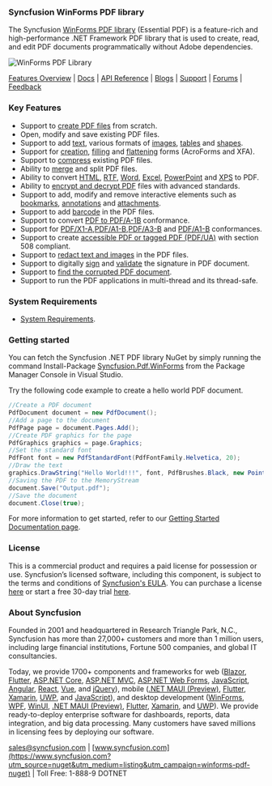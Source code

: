 ### Syncfusion WinForms PDF library
The Syncfusion [WinForms PDF library](https://www.syncfusion.com/pdf-framework/net?utm_source=nuget&utm_medium=listing&utm_campaign=winforms-pdf-nuget) (Essential PDF) is a feature-rich and high-performance .NET Framework PDF library that is used to create, read, and edit PDF documents programmatically without Adobe dependencies.

![WinForms PDF Library](https://cdn.syncfusion.com/nuget-readme/fileformats/net-pdf-library.png)

[Features Overview](https://www.syncfusion.com/pdf-framework/net?utm_source=nuget&utm_medium=listing&utm_campaign=winforms-pdf-nuget) | [Docs](https://help.syncfusion.com/file-formats/pdf/overview?utm_source=nuget&utm_medium=listing&utm_campaign=winforms-pdf-nuget) | [API Reference](https://help.syncfusion.com/cr/file-formats/Syncfusion.Pdf.html?utm_source=nuget&utm_medium=listing&utm_campaign=winforms-pdf-nuget) | [Blogs](https://www.syncfusion.com/blogs/?s=pdf?utm_source=nuget&utm_medium=listing&utm_campaign=winforms-pdf-nuget) | [Support](https://support.syncfusion.com/create?utm_source=nuget&utm_medium=listing&utm_campaign=winforms-pdf-nuget) | [Forums](https://www.syncfusion.com/forums/windowsforms?utm_source=nuget&utm_medium=listing&utm_campaign=winforms-pdf-nuget) | [Feedback](https://www.syncfusion.com/feedback/winforms?utm_source=nuget&utm_medium=listing&utm_campaign=winforms-pdf-nuget)

### Key Features

* Support to [create PDF files](https://help.syncfusion.com/file-formats/pdf/create-pdf-file-in-windows-forms?utm_source=nuget&utm_medium=listing&utm_campaign=winforms-pdf-nuget) from scratch.
* Open, modify and save existing PDF files.
* Support to add [text](https://help.syncfusion.com/file-formats/pdf/working-with-text?utm_source=nuget&utm_medium=listing&utm_campaign=winforms-pdf-nuget), various formats of [images](https://help.syncfusion.com/file-formats/pdf/working-with-images?utm_source=nuget&utm_medium=listing&utm_campaign=winforms-pdf-nuget), [tables](https://help.syncfusion.com/file-formats/pdf/working-with-tables?utm_source=nuget&utm_medium=listing&utm_campaign=winforms-pdf-nuget) and [shapes](https://help.syncfusion.com/file-formats/pdf/working-with-shapes?utm_source=nuget&utm_medium=listing&utm_campaign=winforms-pdf-nuget).
* Support for [creation](https://help.syncfusion.com/file-formats/pdf/working-with-forms#creating-a-new-pdf-form?utm_source=nuget&utm_medium=listing&utm_campaign=winforms-pdf-nuget), [filling](https://help.syncfusion.com/file-formats/pdf/working-with-forms#filling-form-fields-in-an-existing-pdf-document?utm_source=nuget&utm_medium=listing&utm_campaign=winforms-pdf-nuget) and [flattening](https://help.syncfusion.com/file-formats/pdf/working-with-forms#removing-editing-capability-of-form-fields?utm_source=nuget&utm_medium=listing&utm_campaign=winforms-pdf-nuget) forms (AcroForms and XFA).
* Support to [compress](https://help.syncfusion.com/file-formats/pdf/working-with-compression?utm_source=nuget&utm_medium=listing&utm_campaign=winforms-pdf-nuget) existing PDF files.
* Ability to [merge](https://help.syncfusion.com/file-formats/pdf/merge-documents?utm_source=nuget&utm_medium=listing&utm_campaign=winforms-pdf-nuget) and split PDF files.
* Ability to convert [HTML](https://help.syncfusion.com/file-formats/pdf/working-with-document-conversions#mhtml-to-pdf?utm_source=nuget&utm_medium=listing&utm_campaign=winforms-pdf-nuget), [RTF](https://help.syncfusion.com/file-formats/pdf/working-with-document-conversions#converting-rtf-documents-to-pdf?utm_source=nuget&utm_medium=listing&utm_campaign=winforms-pdf-nuget), [Word](https://help.syncfusion.com/file-formats/pdf/working-with-document-conversions#converting-word-documents-to-pdf?utm_source=nuget&utm_medium=listing&utm_campaign=winforms-pdf-nuget), [Excel](https://help.syncfusion.com/file-formats/pdf/working-with-document-conversions#converting-excel-documents-to-pdf?utm_source=nuget&utm_medium=listing&utm_campaign=winforms-pdf-nuget), [PowerPoint](https://help.syncfusion.com/file-formats/presentation/presentation-to-pdf?utm_source=nuget&utm_medium=listing&utm_campaign=winforms-pdf-nuget) and [XPS](https://help.syncfusion.com/file-formats/pdf/working-with-document-conversions#converting-xps-document-to-pdf?utm_source=nuget&utm_medium=listing&utm_campaign=winforms-pdf-nuget) to PDF.
* Ability to [encrypt and decrypt PDF](https://help.syncfusion.com/file-formats/pdf/working-with-security?utm_source=nuget&utm_medium=listing&utm_campaign=winforms-pdf-nuget) files with advanced standards.
* Support to add, modify and remove interactive elements such as [bookmarks](https://help.syncfusion.com/file-formats/pdf/working-with-bookmarks?utm_source=nuget&utm_medium=listing&utm_campaign=winforms-pdf-nuget), [annotations](https://help.syncfusion.com/file-formats/pdf/working-with-annotations?utm_source=nuget&utm_medium=listing&utm_campaign=winforms-pdf-nuget) and [attachments](https://help.syncfusion.com/file-formats/pdf/working-with-attachments?utm_source=nuget&utm_medium=listing&utm_campaign=winforms-pdf-nuget).
* Support to add [barcode](https://help.syncfusion.com/file-formats/pdf/working-with-barcode?utm_source=nuget&utm_medium=listing&utm_campaign=winforms-pdf-nuget) in the PDF files.
* Support to convert [PDF to PDF/A-1B](https://help.syncfusion.com/file-formats/pdf/working-with-pdf-conformance#converting-pdf-to-pdfa-1b?utm_source=nuget&utm_medium=listing&utm_campaign=winforms-pdf-nuget) conformance.
* Support for [PDF/X1-A](https://help.syncfusion.com/file-formats/pdf/working-with-pdf-conformance#adding-support-for-pdfa-1b-conformance?utm_source=nuget&utm_medium=listing&utm_campaign=winforms-pdf-nuget),[PDF/A1-B](https://help.syncfusion.com/file-formats/pdf/working-with-pdf-conformance#adding-support-for-pdfa-1b-conformance?utm_source=nuget&utm_medium=listing&utm_campaign=winforms-pdf-nuget),[PDF/A3-B](https://help.syncfusion.com/file-formats/pdf/working-with-pdf-conformance#adding-support-for-pdfa-1b-conformance?utm_source=nuget&utm_medium=listing&utm_campaign=winforms-pdf-nuget) and [PDF/A1-B](https://help.syncfusion.com/file-formats/pdf/working-with-pdf-conformance#adding-support-for-pdfa-3b-conformance?utm_source=nuget&utm_medium=listing&utm_campaign=winforms-pdf-nuget) conformances.
* Support to create [accessible PDF or tagged PDF (PDF/UA)](https://help.syncfusion.com/file-formats/pdf/working-with-tagged-pdf?utm_source=nuget&utm_medium=listing&utm_campaign=winforms-pdf-nuget) with section 508 compliant.
* Support to [redact text and images](https://help.syncfusion.com/file-formats/pdf/working-with-redaction?utm_source=nuget&utm_medium=listing&utm_campaign=winforms-pdf-nuget) in the PDF files.
* Support to digitally [sign](https://help.syncfusion.com/file-formats/pdf/working-with-digitalsignature?utm_source=nuget&utm_medium=listing&utm_campaign=winforms-pdf-nuget) and [validate](https://help.syncfusion.com/file-formats/pdf/working-with-digitalsignature?utm_source=nuget&utm_medium=listing&utm_campaign=winforms-pdf-nuget) the signature in PDF document.
* Support to [find the corrupted PDF document](https://help.syncfusion.com/file-formats/pdf/working-with-document#find-corrupted-pdf-document?utm_source=nuget&utm_medium=listing&utm_campaign=winforms-pdf-nuget).
* Support to run the PDF applications in multi-thread and its thread-safe.

### System Requirements

* [System Requirements](https://help.syncfusion.com/file-formats/installation-and-upgrade/system-requirements?utm_source=nuget&utm_medium=listing&utm_campaign=winforms-pdf-nuget).

### Getting started

You can fetch the Syncfusion .NET PDF library NuGet by simply running the command Install-Package [Syncfusion.Pdf.WinForms](https://www.nuget.org/packages/Syncfusion.Pdf.WinForms/?utm_source=nuget&utm_medium=listing&utm_campaign=winforms-pdf-nuget) from the Package Manager Console in Visual Studio.

Try the following code example to create a hello world PDF document.

```csharp
//Create a PDF document
PdfDocument document = new PdfDocument();  
//Add a page to the document
PdfPage page = document.Pages.Add();  
//Create PDF graphics for the page
PdfGraphics graphics = page.Graphics;  
//Set the standard font
PdfFont font = new PdfStandardFont(PdfFontFamily.Helvetica, 20);  
//Draw the text
graphics.DrawString("Hello World!!!", font, PdfBrushes.Black, new PointF(0, 0));  
//Saving the PDF to the MemoryStream
document.Save("Output.pdf"); 
//Save the document 
document.Close(true);
```

For more information to get started, refer to our [Getting Started Documentation page](https://help.syncfusion.com/file-formats/pdf/create-pdf-file-in-c-sharp-vb-net?utm_source=nuget&utm_medium=listing&utm_campaign=winforms-pdf-nuget).

### License

This is a commercial product and requires a paid license for possession or use. Syncfusion’s licensed software, including this component, is subject to the terms and conditions of [Syncfusion's EULA](https://www.syncfusion.com/eula/es/?utm_source=nuget&utm_medium=listing&utm_campaign=winforms-pdf-nuget). You can purchase a license [here](https://www.syncfusion.com/sales/products?utm_source=nuget&utm_medium=listing&utm_campaign=winforms-pdf-nuget) or start a free 30-day trial [here](https://www.syncfusion.com/account/manage-trials/start-trials?utm_source=nuget&utm_medium=listing&utm_campaign=winforms-pdf-nuget).

### About Syncfusion

Founded in 2001 and headquartered in Research Triangle Park, N.C., Syncfusion has more than 27,000+ customers and more than 1 million users, including large financial institutions, Fortune 500 companies, and global IT consultancies.
 
Today, we provide 1700+ components and frameworks for web ([Blazor](https://www.syncfusion.com/blazor-components?utm_source=nuget&utm_medium=listing&utm_campaign=winforms-pdf-nuget), [Flutter](https://www.syncfusion.com/flutter-widgets?utm_source=nuget&utm_medium=listing&utm_campaign=winforms-pdf-nuget), [ASP.NET Core](https://www.syncfusion.com/aspnet-core-ui-controls?utm_source=nuget&utm_medium=listing&utm_campaign=winforms-pdf-nuget), [ASP.NET MVC](https://www.syncfusion.com/aspnet-mvc-ui-controls?utm_source=nuget&utm_medium=listing&utm_campaign=winforms-pdf-nuget), [ASP.NET Web Forms](https://www.syncfusion.com/jquery/aspnet-webforms-ui-controls?utm_source=nuget&utm_medium=listing&utm_campaign=winforms-pdf-nuget), [JavaScript](https://www.syncfusion.com/javascript-ui-controls?utm_source=nuget&utm_medium=listing&utm_campaign=winforms-pdf-nuget), [Angular](https://www.syncfusion.com/angular-ui-components?utm_source=nuget&utm_medium=listing&utm_campaign=winforms-pdf-nuget), [React](https://www.syncfusion.com/react-ui-components?utm_source=nuget&utm_medium=listing&utm_campaign=winforms-pdf-nuget), [Vue](https://www.syncfusion.com/vue-ui-components?utm_source=nuget&utm_medium=listing&utm_campaign=winforms-pdf-nuget), and [jQuery](https://www.syncfusion.com/jquery-ui-widgets?utm_source=nuget&utm_medium=listing&utm_campaign=winforms-pdf-nuget)), mobile ([.NET MAUI (Preview)](https://www.syncfusion.com/maui-controls?utm_source=nuget&utm_medium=listing&utm_campaign=winforms-pdf-nuget), [Flutter](https://www.syncfusion.com/flutter-widgets?utm_source=nuget&utm_medium=listing&utm_campaign=winforms-pdf-nuget), [Xamarin](https://www.syncfusion.com/xamarin-ui-controls?utm_source=nuget&utm_medium=listing&utm_campaign=winforms-pdf-nuget), [UWP](https://www.syncfusion.com/uwp-ui-controls?utm_source=nuget&utm_medium=listing&utm_campaign=winforms-pdf-nuget), and [JavaScript](https://www.syncfusion.com/javascript-ui-controls?utm_source=nuget&utm_medium=listing&utm_campaign=winforms-pdf-nuget)), and desktop development ([WinForms](https://www.syncfusion.com/winforms-ui-controls?utm_source=nuget&utm_medium=listing&utm_campaign=winforms-pdf-nuget), [WPF](https://www.syncfusion.com/wpf-controls?utm_source=nuget&utm_medium=listing&utm_campaign=winforms-pdf-nuget), [WinUI](https://www.syncfusion.com/winui-controls?utm_source=nuget&utm_medium=listing&utm_campaign=winforms-pdf-nuget), [.NET MAUI (Preview)](https://www.syncfusion.com/maui-controls?utm_source=nuget&utm_medium=listing&utm_campaign=winforms-pdf-nuget), [Flutter](https://www.syncfusion.com/flutter-widgets?utm_source=nuget&utm_medium=listing&utm_campaign=winforms-pdf-nuget), [Xamarin](https://www.syncfusion.com/xamarin-ui-controls?utm_source=nuget&utm_medium=listing&utm_campaign=winforms-pdf-nuget), and [UWP](https://www.syncfusion.com/uwp-ui-controls?utm_source=nuget&utm_medium=listing&utm_campaign=winforms-pdf-nuget)). We provide ready-to-deploy enterprise software for dashboards, reports, data integration, and big data processing. Many customers have saved millions in licensing fees by deploying our software.

[sales@syncfusion.com](mailto:sales@syncfusion.com?Subject=Syncfusion%20WinForms%20PDF-%20NuGet) | [www.syncfusion.com](https://www.syncfusion.com?utm_source=nuget&utm_medium=listing&utm_campaign=winforms-pdf-nuget) | Toll Free: 1-888-9 DOTNET